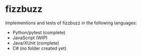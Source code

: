 # fizzbuzz
 
Implementions and tests of fizzbuzz in the following languages:
- Python/pytest (complete)
- JavaScript (WIP)
- Java/XUnit (complete)
- C# (no folder created yet)
